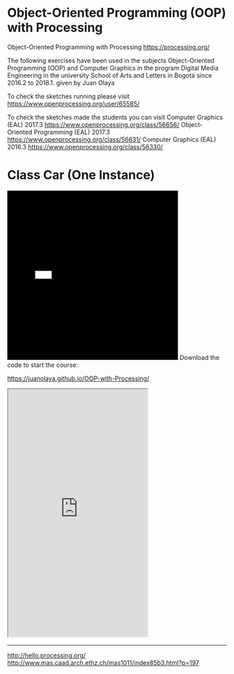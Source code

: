 # Object-Oriented Programming (OOP) with Processing
Object-Oriented Programming with Processing
https://processing.org/

The following exercises have been used in the subjects Object-Oriented Programming (OOP) and Computer Graphics in the program Digital Media Engineering in the university School of Arts and Letters in Bogotá since 2016.2 to 2018.1. given by Juan Olaya 

To check the sketches running please visit https://www.openprocessing.org/user/65585/

To check the sketches made the students you can visit
Computer Graphics (EAL) 2017.3
https://www.openprocessing.org/class/56656/
Object-Oriented Programming (EAL) 2017.3
https://www.openprocessing.org/class/56631/
Computer Graphics (EAL) 2016.3
https://www.openprocessing.org/class/56330/

# Class Car (One Instance)
![](Sketches/[Gif]/Exercise1.gif)
Download the code to start the course:


https://juanolaya.github.io/OOP-with-Processing/

<iframe src="https://www.openprocessing.org/sketch/492859/embed/" width="320" height="568"></iframe>




****************
http://hello.processing.org/
http://www.mas.caad.arch.ethz.ch/mas1011/index85b3.html?p=197
